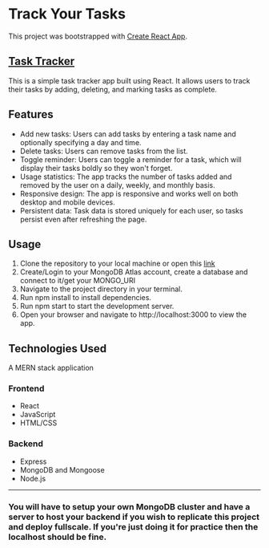 # Track Your Tasks 


This project was bootstrapped with [Create React App](https://github.com/facebook/create-react-app).

## [Task Tracker](https://task-tracker-2.vercel.app)

This is a simple task tracker app built using React. It allows users to track their tasks by adding, deleting, and marking tasks as complete.

## Features
- Add new tasks: Users can add tasks by entering a task name and optionally specifying a day and time.
- Delete tasks: Users can remove tasks from the list.
- Toggle reminder: Users can toggle a reminder for a task, which will display their tasks boldly so they won't forget.
- Usage statistics: The app tracks the number of tasks added and removed by the user on a daily, weekly, and monthly basis.
- Responsive design: The app is responsive and works well on both desktop and mobile devices.
- Persistent data: Task data is stored uniquely for each user, so tasks persist even after refreshing the page.

## Usage
1. Clone the repository to your local machine or open this [link](https://sotonye0808.github.io/task-tracker-app)
1. Create/Login to your MongoDB Atlas account, create a database and connect to it/get your MONGO_URI
1. Navigate to the project directory in your terminal.
1. Run npm install to install dependencies.
1. Run npm start to start the development server.
1. Open your browser and navigate to http://localhost:3000 to view the app.

## Technologies Used
A MERN  stack application

### Frontend
* React
* JavaScript
* HTML/CSS
### Backend
* Express
* MongoDB and Mongoose
* Node.js

---

### You will have to setup your own MongoDB cluster and have a server to host your backend if you wish to replicate this project and deploy fullscale. If you're just doing it for practice then the localhost should be fine.

